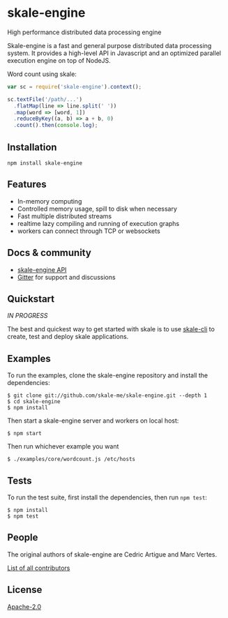 # skale-engine

High performance distributed data processing engine

Skale-engine is a fast and general purpose distributed data processing
system. It provides a high-level API in Javascript and an optimized
parallel execution engine on top of NodeJS.

Word count using skale:

```javascript
var sc = require('skale-engine').context();

sc.textFile('/path/...')
  .flatMap(line => line.split(' '))
  .map(word => [word, 1])
  .reduceByKey((a, b) => a + b, 0)
  .count().then(console.log);
```

## Installation
	npm install skale-engine

## Features

* In-memory computing
* Controlled memory usage, spill to disk when necessary
* Fast multiple distributed streams
* realtime lazy compiling and running of execution graphs
* workers can connect through TCP or websockets

## Docs & community

* [skale-engine API](doc/skale-API.md)
* [Gitter](https://gitter.im/skale-me/skale-engine) for support and
  discussions

## Quickstart

*IN PROGRESS*

The best and quickest way to get started with skale is to use
[skale-cli](https://github.com/skale-me/skale-cli) to create, test
and deploy skale applications.

## Examples

To run the examples, clone the skale-engine repository and
install the dependencies:

	$ git clone git://github.com/skale-me/skale-engine.git --depth 1
	$ cd skale-engine
	$ npm install

Then start a skale-engine server and workers on local host:

	$ npm start

Then run whichever example you want

	$ ./examples/core/wordcount.js /etc/hosts

## Tests

To run the test suite, first install the dependencies, then run `npm test`:

	$ npm install
	$ npm test

## People

The original authors of skale-engine are Cedric Artigue and Marc Vertes.

[List of all
contributors](https://github.com/skale-me/skale-engine/graphs/contributors)

## License

[Apache-2.0](LICENSE)
